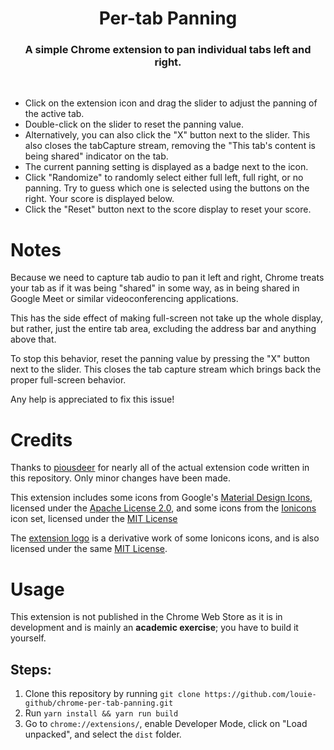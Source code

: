 <center>
  <h1 align="center">Per-tab Panning</h1>
  <h3 align="center">A simple Chrome extension to pan individual tabs left and right.</h3>
</center><br>

* Click on the extension icon and drag the slider to adjust the panning
  of the active tab.
* Double-click on the slider to reset the panning value.
* Alternatively, you can also click the "X" button next to the slider.
  This also closes the tabCapture stream, removing the "This tab's
  content is being shared" indicator on the tab.
* The current panning setting is displayed as a badge next to the icon.
* Click "Randomize" to randomly select either full left, full right, or
  no panning. Try to guess which one is selected using the buttons on
  the right. Your score is displayed below.
* Click the "Reset" button next to the score display to reset your
  score.

# Notes
Because we need to capture tab audio to pan it left and right, Chrome
treats your tab as if it was being "shared" in some way, as in being
shared in Google Meet or similar videoconferencing applications.

This has the side effect of making full-screen not take up the whole
display, but rather, just the entire tab area, excluding the address
bar and anything above that.

To stop this behavior, reset the panning value by pressing the "X"
button next to the slider. This closes the tab capture stream which
brings back the proper full-screen behavior.

Any help is appreciated to fix this issue!

# Credits
Thanks to [piousdeer](https://github.com/piousdeer/chrome-volume-manager)
for nearly all of the actual extension code written in this repository.
Only minor changes have been made.

This extension includes some icons from Google's
[Material Design Icons](https://github.com/google/material-design-icons),
licensed under the [Apache License 2.0](static/icons/Material_Icons.LICENSE),
and some icons from the [Ionicons](https://ionic.io/ionicons) icon set,
licensed under the [MIT License](static/icons/Ionicons.LICENSE)

The [extension logo](static/icons/logo_512.png) is a derivative work of
some Ionicons icons, and is also licensed under the same
[MIT License](static/icons/logo.LICENSE).

# Usage
This extension is not published in the Chrome Web Store as it is in
development and is mainly an **academic exercise**; you have to build
it yourself.

## Steps:
1. Clone this repository by running `git clone https://github.com/louie-github/chrome-per-tab-panning.git`
2. Run `yarn install && yarn run build`
3. Go to `chrome://extensions/`, enable Developer Mode, click on
   "Load unpacked", and select the `dist` folder.
